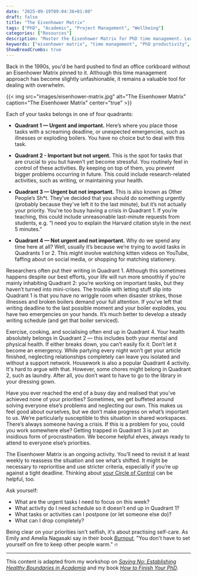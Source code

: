 ```yaml
---
date: "2025-09-19T09:04:36+01:00"
draft: false
title: "The Eisenhower Matrix"
tags: ["PhD", "Academic", "Project Management", "Wellbeing"]
categories: ["Resources"]
description: "Master the Eisenhower Matrix for PhD time management. Learn to prioritize urgent vs important tasks, avoid overwhelm, and focus on what truly matters for your research."
keywords: ["eisenhower matrix", "time management", "PhD productivity", "academic priorities", "urgent important matrix", "research time management", "academic overwhelm", "graduate school", "thesis writing", "academic productivity", "procrastination"]
ShowBreadCrumbs: true
---
```


Back in the 1990s, you'd be hard pushed to find an office corkboard without an Eisenhower Matrix pinned to it. Although this time management approach has become slightly unfashionable, it remains a valuable tool for dealing with overwhelm.

{{< img src="images/eisenhower-matrix.jpg" alt="The Eisenhower Matrix" caption="The Eisenhower Matrix" center="true" >}}

Each of your tasks belongs in one of four quadrants:

- **Quadrant 1 — Urgent and important.** Here’s where you place those tasks with a screaming deadline, or unexpected emergencies, such as illnesses or exploding boilers. You have no choice but to deal with this task.

- **Quadrant 2 - Important but not urgent.** This is the spot for tasks that are crucial to you but haven’t yet become stressful. You routinely feel in control of these activities. By keeping
on top of them, you prevent bigger problems occurring in future. This could include research-related activities, such as writing, or maintaining your health.

- **Quadrant 3 — Urgent but not important.** This is also known as Other People’s Sh*t. They’ve decided that you should do something urgently (probably because they've left it to the last minute), but it’s not actually your priority. You're too busy having a crisis in Quadrant 1. If you’re
teaching, this could include unreasonable last-minute requests from students, e.g. “I need you to explain the Harvard citation style in the next 5 minutes.”

- **Quadrant 4 — Not urgent and not important.** Why do we spend any time here at all? Well, usually it’s because we’re trying to avoid tasks in Quadrants 1 or 2. This might involve watching kitten videos on YouTube, faffing about on social media, or shopping for matching stationery.

Researchers often put their writing in Quadrant 1. Although this sometimes happens despite our best efforts, your life will run more smoothly if you’re mainly inhabiting Quadrant 2: you’re working on important tasks, but they haven’t turned into mini-crises. The trouble with letting stuff slip into Quadrant 1 is that you have no wriggle room when disaster strikes, those illnesses and broken boilers demand your full attention. If you’ve left that writing deadline to the last possible moment and your boiler explodes, you have two emergencies on your hands. It’s much better to develop a steady writing schedule (and get that boiler serviced).

Exercise, cooking, and socialising often end up in Quadrant 4. Your health absolutely belongs in Quadrant 2 — this includes both your mental and physical health. If either breaks down, you can’t easily fix it. Don’t let it become an emergency. While partying every night won’t get your article finished, neglecting relationships completely can leave you isolated and without a support network.
Housework is also a popular Quadrant 4 activity. It's hard to argue with that. However, some chores might belong in Quadrant 2, such as laundry. After all, you don’t want to have to go to the library in your dressing gown.

Have you ever reached the end of a busy day and realised that you’ve achieved none of your priorities? Sometimes, we get buffeted around solving everyone else’s problems and neglecting
our own. This makes us feel good about ourselves, but we don’t make progress on what’s important to us. We’re particularly susceptible to this situation in shared workspaces. There’s always someone having a crisis. If this is a problem for you, could you work somewhere else? Getting trapped in Quadrant 3 is just an insidious form of procrastination. We become helpful elves, always ready to attend to everyone else’s priorities.

The Eisenhower Matrix is an ongoing activity. You’ll need to revisit it at least weekly to reassess the situation and see what’s shifted. It might be necessary to reprioritise and
use stricter criteria, especially if you’re up against a tight deadline. Thinking about [your Circle of Control](../your-circle-of-control/) can be helpful, too.

Ask yourself:

- What are the urgent tasks I need to focus on this week?
- What activity do I need schedule so it doesn't end up in Quadrant 1?
- What tasks or activities can I postpone (or let someone else do)?
- What can I drop completely?

Being clear on your priorities isn't selfish, it's about practising self-care. As Emily and Amelia Nagasaki say in their book [_Burnout_](https://uk.bookshop.org/a/2760/9781785042096), "You don't have to set yourself on fire to keep other people warm." 🔥

---

This content is adapted from my workshop on [_Saying No: Establishing Healthy Boundaries in Academia_](../../../workshops/saying-no/) and my book [_How to Finish Your PhD_](../../../books/how-to-finish-your-phd/).